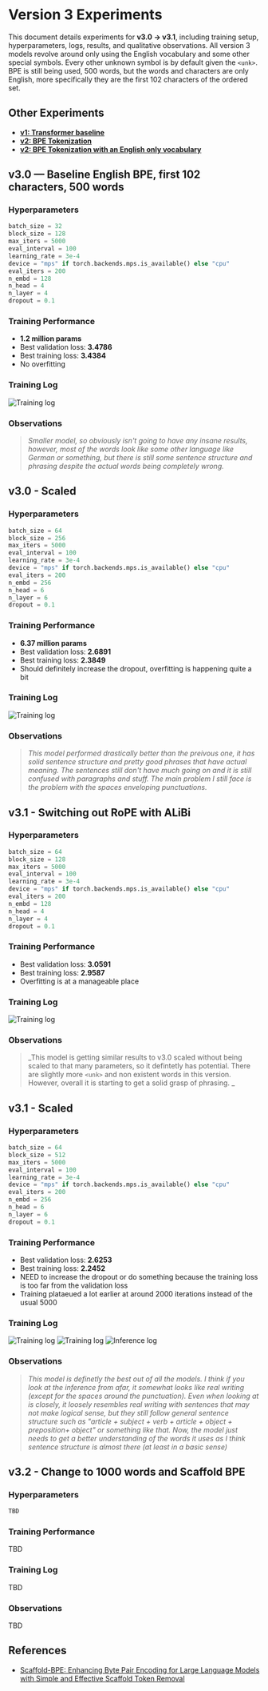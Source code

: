 # Version 3 Experiments

This document details experiments for **v3.0 → v3.1**, including training setup, hyperparameters, logs, results, and qualitative observations.
All version 3 models revolve around only using the English vocabulary and some other special symbols. Every other unknown symbol is by default given the `<unk>`. BPE is still being used, 500 words, but the words and characters are only English, more specifically they are the first 102 characters of the ordered set.

## Other Experiments

- **[v1: Transformer baseline](v1.md)**
- **[v2: BPE Tokenization](v2.md)**
- **[v2: BPE Tokenization with an English only vocabulary](v3.md)**

## v3.0 — Baseline English BPE, first 102 characters, 500 words

### Hyperparameters

```python
batch_size = 32
block_size = 128
max_iters = 5000
eval_interval = 100
learning_rate = 3e-4
device = "mps" if torch.backends.mps.is_available() else "cpu"
eval_iters = 200
n_embd = 128
n_head = 4
n_layer = 4
dropout = 0.1
```

### Training Performance

- **1.2 million params**
- Best validation loss: **3.4786**
- Best training loss: **3.4384**
- No overfitting

### Training Log

![Training log](images/v3.0_log.png)

### Observations

> _Smaller model, so obviously isn't going to have any insane results, however, most of the words look like some other language like German or something, but there is still some sentence structure and phrasing despite the actual words being completely wrong._

## v3.0 - Scaled

### Hyperparameters

```python
batch_size = 64
block_size = 256
max_iters = 5000
eval_interval = 100
learning_rate = 3e-4
device = "mps" if torch.backends.mps.is_available() else "cpu"
eval_iters = 200
n_embd = 256
n_head = 6
n_layer = 6
dropout = 0.1
```

### Training Performance

- **6.37 million params**
- Best validation loss: **2.6891**
- Best training loss: **2.3849**
- Should definitely increase the dropout, overfitting is happening quite a bit

### Training Log

![Training log](images/v3.0_scaled_log.png)

### Observations

> _This model performed drastically better than the preivous one, it has solid sentence structure and pretty good phrases that have actual meaning. The sentences still don't have much going on and it is still confused with paragraphs and stuff. The main problem I still face is the problem with the spaces enveloping punctuations._

## v3.1 - Switching out RoPE with ALiBi

### Hyperparameters

```python
batch_size = 64
block_size = 128
max_iters = 5000
eval_interval = 100
learning_rate = 3e-4
device = "mps" if torch.backends.mps.is_available() else "cpu"
eval_iters = 200
n_embd = 128
n_head = 4
n_layer = 4
dropout = 0.1
```

### Training Performance

- Best validation loss: **3.0591**
- Best training loss: **2.9587**
- Overfitting is at a manageable place

### Training Log

![Training log](images/v3.1_log.png)

### Observations

> _This model is getting similar results to v3.0 scaled without being scaled to that many parameters, so it defintetly has potential. There are slightly more `<unk>` and non existent words in this version. However, overall it is starting to get a solid grasp of phrasing. _

## v3.1 - Scaled

### Hyperparameters

```python
batch_size = 64
block_size = 512
max_iters = 5000
eval_interval = 100
learning_rate = 3e-4
device = "mps" if torch.backends.mps.is_available() else "cpu"
eval_iters = 200
n_embd = 256
n_head = 6
n_layer = 6
dropout = 0.1
```

### Training Performance

- Best validation loss: **2.6253**
- Best training loss: **2.2452**
- NEED to increase the dropout or do something because the training loss is too far from the validation loss
- Training plataeued a lot earlier at around 2000 iterations instead of the usual 5000

### Training Log

![Training log](images/v3.1_scaled_log1.png)
![Training log](images/v3.1_scaled_log2.png)
![Inference log](images/v3.1_scaled_inference.png)

### Observations

> _This model is definetly the best out of all the models. I think if you look at the inference from afar, it somewhat looks like real writing (except for the spaces around the punctuation). Even when looking at is closely, it loosely resembles real writing with sentences that may not make logical sense, but they still follow general sentence structure such as "article + subject + verb + article + object + preposition+ object" or something like that. Now, the model just needs to get a better understanding of the words it uses as I think sentence structure is almost there (at least in a basic sense)_

## v3.2 - Change to 1000 words and Scaffold BPE

### Hyperparameters

```python
TBD
```

### Training Performance

TBD

### Training Log

TBD

### Observations

TBD

## References

- [Scaffold-BPE: Enhancing Byte Pair Encoding for Large Language Models with Simple and Effective Scaffold Token Removal](https://arxiv.org/abs/2404.17808)
